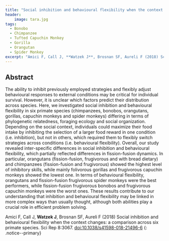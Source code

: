 ```yaml
---
title: "Social inhibition and behavioural flexibility when the context changes: a comparison across six primate species"
header:
    image: tara.jpg
tags:
  - Bonobo
  - Chimpanzee
  - Tufted Capuchin Monkey
  - Gorilla
  - Orangutan
  - Spider Monkey
excerpt: "Amici F, Call J, **Watzek J**, Brosnan SF, Aureli F (2018) Sci Rep"
---
```


## Abstract

The ability to inhibit previously employed strategies and flexibly adjust behavioural responses to external conditions may be critical for individual survival. However, it is unclear which factors predict their distribution across species. Here, we investigated social inhibition and behavioural flexibility in six primate species (chimpanzees, bonobos, orangutans, gorillas, capuchin monkeys and spider monkeys) differing in terms of phylogenetic relatedness, foraging ecology and social organization. Depending on the social context, individuals could maximize their food intake by inhibiting the selection of a larger food reward in one condition (i.e. inhibition), but not in others, which required them to flexibly switch strategies across conditions (i.e. behavioural flexibility). Overall, our study revealed inter-specific differences in social inhibition and behavioural flexibility, which partially reflected differences in fission-fusion dynamics. In particular, orangutans (fission-fusion, frugivorous and with bread dietary) and chimpanzees (fission-fusion and frugivorous) showed the highest level of inhibitory skills, while mainly folivorous gorillas and frugivorous capuchin monkeys showed the lowest one. In terms of behavioural flexibility, orangutans and fission-fusion frugivorous spider monkeys were the best performers, while fission-fusion frugivorous bonobos and frugivorous capuchin monkeys were the worst ones. These results contribute to our understanding that inhibition and behavioural flexibility may be linked in more complex ways than usually thought, although both abilities play a crucial role in efficient problem solving.

Amici F, Call J, **Watzek J**, Brosnan SF, Aureli F (2018) Social inhibition and behavioural flexibility when the context changes: a comparison across six primate species. Sci Rep 8:3067. [doi:10.1038/s41598-018-21496-6](https://doi.org/10.1038/s41598-018-21496-6)
{: .notice--primary}